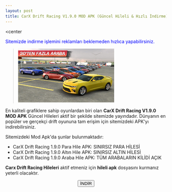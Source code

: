 ```yaml
---
layout: post
title: CarX Drift Racing V1.9.0 MOD APK (Güncel Hileli & Hızlı İndirme)
---
```


<center<p style="color: blue;">Sitemizde indirme işlemini reklamları beklemeden hızlıca yapabilirsiniz.</p>
><img src="/images/carx.jpg" alt="CarX Drift Racing" width="300px"/>
</center>
<p>En kaliteli grafiklere sahip oyunlardan biri olan <strong>CarX Drift Racing V1.9.0 MOD APK</strong> Güncel Hileleri aktif bir şekilde sitemizde yayındadır. Dünyanın en popüler ve gerçekçi drift oyununa tam erişim için sitemizdeki APK'yı indirebilirsiniz.
</p>

<p>Sitemizdeki Mod Apk'da şunlar bulunmaktadır:</p>
<ul>
<li>CarX Drift Racing 1.9.0 Para Hile APK: SINIRSIZ PARA HİLESİ</li>
<li>CarX Drift Racing 1.9.0 Altın Hile APK: SINIRSIZ ALTIN HİLESİ</li>
<li>CarX Drift Racing 1.9.0 Araba Hile APK: TÜM ARABALARIN KİLİDİ AÇIK</li>
</ul>

<p><strong>Carx Drift Racing Hileleri</strong> aktif etmeniz için <strong>hileli apk</strong> dosyasını kurmanız yeterli olacaktır.</p>

<center>
<a href="https://cloud.mail.ru/public/9AqR/cAiCFFUuh" target="_blank" rel="nofollow"><button class="button3">İNDİR</button></a>
</center>

